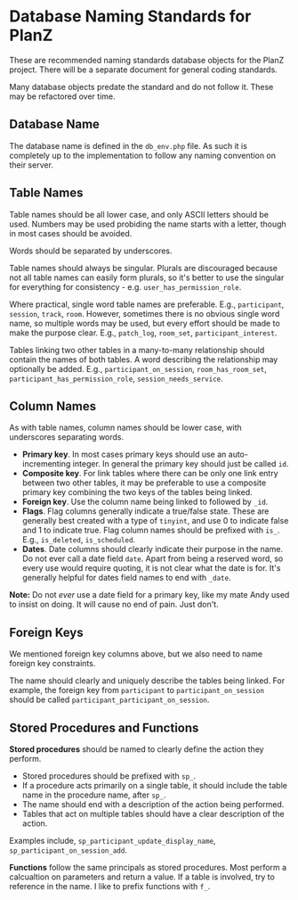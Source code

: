 # Database Naming Standards for PlanZ

These are recommended naming standards database objects for the PlanZ project. There will be a separate document for general coding standards.

Many database objects predate the standard and do not follow it. These may be refactored over time.

## Database Name

The database name is defined in the `db_env.php` file. As such it is completely up to the implementation to follow any naming convention on their server.

## Table Names

Table names should be all lower case, and only ASCII letters should be used. Numbers may be used probiding the name starts with a letter, though in most cases should be avoided.

Words should be separated by underscores.

Table names should always be singular. Plurals are discouraged because not all table names can easily form plurals, so it's better to use the singular for everything for consistency - e.g. `user_has_permission_role`.

Where practical, single word table names are preferable. E.g., `participant`, `session`, `track`, `room`. However, sometimes there is no obvious single word name, so multiple words may be used, but every effort should be made to make the purpose clear. E.g., `patch_log`, `room_set`, `participant_interest`.

Tables linking two other tables in a many-to-many relationship should contain the names of both tables. A word describing the relationship may optionally be added. E.g., `participant_on_session`, `room_has_room_set`, `participant_has_permission_role`, `session_needs_service`.

## Column Names

As with table names, column names should be lower case, with underscores separating words.

- **Primary key**. In most cases primary keys should use an auto-incrementing integer. In general the primary key should just be called `id`.
- **Composite key**. For link tables where there can be only one link entry between two other tables, it may be preferable to use a composite primary key combining the two keys of the tables being linked.
- **Foreign key**. Use the column name being linked to followed by `_id`.
- **Flags**. Flag columns generally indicate a true/false state. These are generally best created with a type of `tinyint`, and use 0 to indicate false and 1 to indicate true. Flag column names should be prefixed with `is_`. E.g., `is_deleted`, `is_scheduled`.
- **Dates**. Date columns should clearly indicate their purpose in the name. Do not ever call a date field `date`. Apart from being a reserved word, so every use would require quoting, it is not clear what the date is for. It's generally helpful for dates field names to end with `_date`.

**Note:** Do not _ever_ use a date field for a primary key, like my mate Andy used to insist on doing. It will cause no end of pain. Just don't.

## Foreign Keys

We mentioned foreign key columns above, but we also need to name foreign key constraints.

The name should clearly and uniquely describe the tables being linked. For example, the foreign key from `participant` to `participant_on_session` should be called `participant_participant_on_session`.

## Stored Procedures and Functions

**Stored procedures** should be named to clearly define the action they perform.

- Stored procedures should be prefixed with `sp_`.
- If a procedure acts primarily on a single table, it should include the table name in the procedure name, after `sp_`.
- The name should end with a description of the action being performed.
- Tables that act on multiple tables should have a clear description of the action.

Examples include, `sp_participant_update_display_name`, `sp_participant_on_session_add`.

**Functions** follow the same principals as stored procedures. Most perform a calcualtion on parameters and return a value. If a table is involved, try to reference in the name. I like to prefix functions with `f_`.



